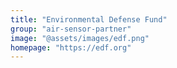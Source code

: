 ```yaml
---
title: "Environmental Defense Fund"
group: "air-sensor-partner"
image: "@assets/images/edf.png"
homepage: "https://edf.org"
---
```

